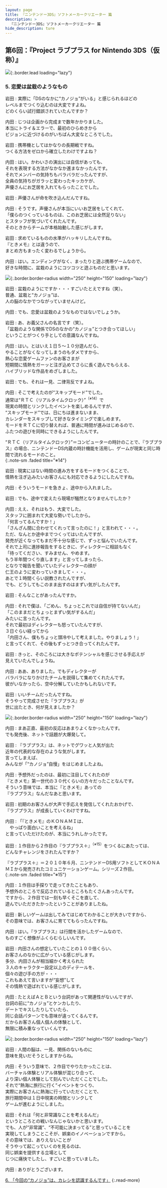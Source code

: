 ```yaml
---
layout: page
title: 『ニンテンドー3DS』ソフトメーカークリエーター 篇
description: >
  『ニンテンドー3DS』ソフトメーカークリエーター 篇
hide_description: ture
---
```


## 第6回：『Project ラブプラス for Nintendo 3DS（仮称）』

![](/interviews/jp/3ds/creators/vol1/img/mainvisual5.jpg){:.border.lead loading="lazy"}

### 5. 恋愛は盆栽のようなもの

岩田
: 実際に「DSのなかに“カノジョ”がいる」と感じられるほどの<br>レベルまでつくり込むのは大変ですよね。<br>どのくらい試行錯誤されていたんですか？

内田
: じつは企画から完成まで数年かかりました。<br>本当にトライ＆エラーで、最初のひらめきから<br>ビジョンに近づけるのがいちばん大変なところでした。

岩田
: 携帯機としてはかなりの長期戦ですね。<br>つくる方法をゼロから確立したわけですよね？

内田
: はい。かわいさの演出には自信があっても、<br>それを表現する方法がなかなか進まなかったんです。<br>それでメンバーの気持ちもバラバラだったんですが、<br>全員の気持ちがガラッと変わったキッカケが、<br>声優さんにお芝居を入れてもらったことでした。

岩田
: 声優さんが命を吹き込んだんですね。

内田
: そうです。声優さんが本当にいいお芝居をしてくれて、<br>「僕らのつくっているものは、このお芝居には全然足りない」<br>とスタッフが気づいてくれたんです。<br>そのときからチームが本格始動した感じがします。

岩田
: 求めているものの水準がハッキリしたんですね。<br>『ときメモ』とは違うので、<br>まとめ方もまったく変わるでしょうから。

内田
: はい。エンディングがなく、まったりと遊ぶ携帯ゲームなので、<br>好きな時間に、盆栽のようにコツコツと遊ぶものだと思います。

![](/interviews/jp/3ds/creators/vol1/img/photo9.jpg){:.border.border-radius width="250" height="150" loading="lazy"}

岩田
: 盆栽のようにですか・・・すごいたとえですね（笑）。<br>普通、盆栽と“カノジョ”は、<br>人の脳のなかでつながっていませんけど。

内田
: でも、恋愛は盆栽のようなものではないでしょうか。

岩田
: あ、お義父さんの名言です（笑）。<br>「盆栽のような関係でDSのなかの“カノジョ”とつき合ってほしい」<br>ということがつくり手としての意識なんですね。

内田
: はい。とはいえ１日５～１０分遊んだら、<br>やることがなくなってしまうのもダメですから、<br>熱心な恋愛ゲームファンのお客さまが<br>短期間に情熱をガーッと注ぎ込めてさらに長く遊んでもらえる、<br>ハイブリッドな作品をめざしました。

岩田
: でも、それは一見、二律背反ですよね。

内田
: そこで考えたのが“スキップモード”でした。<br>通常は“ＲＴＣ（リアルタイムクロック）”<sup>（※14）</sup>で<br>現実の時間とリンクしたイベントを楽しめるんですが、<br>“スキップモード”では、日にちは進まないまま、<br>カレンダーをスキップして好きなタイミングで楽しめます。<br>モードをＲＴＣに切り替えれば、普通に時間が進みはじめるので、<br>ふたつの遊びを同時にできるようにしたんです。

“ＲＴＣ（リアルタイムクロック）”＝コンピューターの時計のことで、『ラブプラス』の場合、ニンテンドーDS内蔵の時計機能を活用し、ゲームが現実と同じ時間で流れるモードのこと。              
{:.note-sm .faded title="※14"}

岩田
: 現実にはない時間の進み方をするモードをつくることで、<br>情熱を注ぎ込みたいお客さんにも対応できるようにしたんですね。

内田
: そういうモードを急きょ、途中から入れました。

岩田
: でも、途中で変えたら現場が騒然となりませんでしたか？

内田
: ええ、それはもう、大変でした。<br>スタッフに囲まれて大変な勢いでしたから。<br>「何言ってるんですか！」<br>「さんざん間に合わせてくれって言ったのに！」と言われて・・・。<br>ただ、なんとか途中までつくってはいたんですが、<br>発売が近くなってもまだ不十分な感じで、ずっと悩んでいたんです。<br>それで上司に進捗報告をするときに、ディレクターに相談もなく<br>「待ってください、すみません、やめます。<br>もう半年間つくり直します」と言ってしまったら、<br>となりで報告を聞いていたディレクターの顔が<br>仁王のように変わっていきまして・・・。<br>あとで１時間くらい説教されたんですが、<br>でも、どうしてもこのまま出すのはまずい気がしたんです。

岩田
: そんなことがあったんですか。

内田
: それで僕は、「ごめん、ちょっとこれでは自信が持てないんだ」<br>「このままだとちょっとまずい気がするんだ」<br>みたいに言ったんです。<br>それで最初はディレクターも怒っていたんですが、<br>３日ぐらい経ってから<br>「内田さん、僕もちょっと頭冷やして考えました。やりましょう！」<br>と言ってくれて、その後もずっとつき合ってくれたんです。

岩田
: きっと、そのころには大きなポテンシャルを感じさせる手応えが<br>見えていたんでしょうね。

内田
: ああ、ありました。でもディレクターが<br>バラバラになりかけたチームを説得して集めてくれたんです。<br>彼がいなかったら、空中分解していたかもしれないです。

岩田
: いいチームだったんですね。<br>そうやって完成させた『ラブプラス』が<br>世に出たとき、何が見えましたか？

![](/interviews/jp/3ds/creators/vol1/img/photo10.jpg){:.border.border-radius width="250" height="150" loading="lazy"}

内田
: まあ正直、最初の反応はあまりよくなかったんです。<br>でも発売後、ネットで話題が大爆発して。

岩田
: 『ラブプラス』は、ネットでグワッと人気が出た<br>近年の代表的な存在のような気がします。<br>言ってしまえば、<br>みんなが「“カノジョ”自慢」をはじめましたよね。

内田
: 予想外だったのは、最初に注目してくれたのが<br>『ときメモ』第一世代の３０代くらいの方々だったことなんです。<br>そういう意味では、本当に『ときメモ』あっての<br>『ラブプラス』なんだなあと思います。

岩田
: 初期のお客さんが大声で手応えを発信してくれたおかげで、<br>『ラブプラス』が成長していくわけですね。

内田
: 「『ときメモ』のＫＯＮＡＭＩは、<br>　やっぱり面白いことを考えるね」<br>と言っていただけたのが、本当にうれしかったです。

岩田
: １作目から２作目の『ラブプラス＋』<sup>（※15）</sup>をつくるにあたっては、<br>どんなチャレンジをされたんですか？

『ラブプラス＋』＝２０１０年６月、ニンテンドーDS用ソフトとしてＫＯＮＡＭＩから発売されたコミュニケーションゲーム。シリーズ２作目。              
{:.note-sm .faded title="※15"}

内田
: １作目は手探りで走ってきたこともあり、<br>予想外のところで反応されているところもたくさんあったんです。<br>ですから、２作目では一刻も早くそこを直して、<br>遊んでいただきたかったということがありましたね。

岩田
: 新しいゲームは出してみてはじめてわかることが大きいですから、<br>その意味では、お客さんに育ててもらったんですね。

内田
: はい。『ラブプラス』は行間を活かしたゲームなので、<br>ものすごく想像がふくらむらしいんです。

岩田
: 内田さんの想定していたことの１００倍くらい、<br>お客さんのなかに広がっている感じがします。<br>多分、内田さんが相当細かく考えられた<br>３人のキャラクター設定以上のディテールを、<br>個々の遊び手の方が・・・<br>これもあえて言いますが“妄想”して<br>その情熱で遊ばれている感じがします。

内田
: たとえばＡとＢという台詞があって関連性がないんですが、<br>台詞の前に“カノジョ”とケンカしたり、<br>デートでキスしたりしていたら、<br>同じ会話パターンでも意味が違ってくるんです。<br>だからお客さん個人個人の体験として、<br>無限に積み重なっていくんです。

![](/interviews/jp/3ds/creators/vol1/img/photo11.jpg){:.border.border-radius width="250" height="150" loading="lazy"}

岩田
: 人間の脳は、一見、関係のないものに<br>意味を見いだそうとしますからね。

内田
: そういう意味で、２作目でやりたかったことは、<br>バーチャル体験とリアル体験が混じり合って、<br>より深い個人体験として刻んでいただくことでした。<br>それで“熱海に旅行に行く”イベントをつくり、<br>実際にお客さんに熱海に行っていただくことで、<br>旅行期間中は１日中現実の時間とリンクして<br>ゲームが進むようにしました。

岩田
: それは「何と非常識なことを考えるんだ」<br>というところとの戦いなんじゃないかと思います。<br>でも、人が“非常識”、“不可能に決まってる”と思っていることを<br>実現してしまうことこそが、娯楽のイノベーションですから。<br>その意味では、ありえないことが<br>そうやって起こっていくのを見るのは、<br>同じ娯楽を提供する立場として<br>じつに痛快でしたし、すごいと思っていました。

内田
: ありがとうございます。

[6. 「今回の“カノジョ”は、カレシを認識するんです」](6.md)
{:.read-more}

